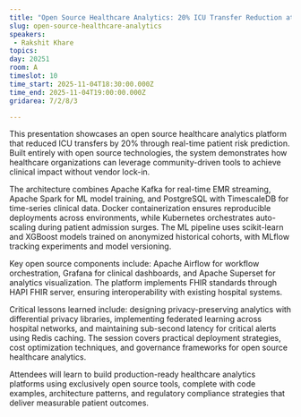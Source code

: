 ```yaml
---
title: "Open Source Healthcare Analytics: 20% ICU Transfer Reduction at Scale"
slug: open-source-healthcare-analytics
speakers:
 - Rakshit Khare
topics:
day: 20251
room: A
timeslot: 10
time_start: 2025-11-04T18:30:00.000Z
time_end: 2025-11-04T19:00:00.000Z
gridarea: 7/2/8/3

---
```


This presentation showcases an open source healthcare analytics platform that reduced ICU transfers by 20% through real-time patient risk prediction. Built entirely with open source technologies, the system demonstrates how healthcare organizations can leverage community-driven tools to achieve clinical impact without vendor lock-in.

The architecture combines Apache Kafka for real-time EMR streaming, Apache Spark for ML model training, and PostgreSQL with TimescaleDB for time-series clinical data. Docker containerization ensures reproducible deployments across environments, while Kubernetes orchestrates auto-scaling during patient admission surges. The ML pipeline uses scikit-learn and XGBoost models trained on anonymized historical cohorts, with MLflow tracking experiments and model versioning.

Key open source components include: Apache Airflow for workflow orchestration, Grafana for clinical dashboards, and Apache Superset for analytics visualization. The platform implements FHIR standards through HAPI FHIR server, ensuring interoperability with existing hospital systems.

Critical lessons learned include: designing privacy-preserving analytics with differential privacy libraries, implementing federated learning across hospital networks, and maintaining sub-second latency for critical alerts using Redis caching. The session covers practical deployment strategies, cost optimization techniques, and governance frameworks for open source healthcare analytics.

Attendees will learn to build production-ready healthcare analytics platforms using exclusively open source tools, complete with code examples, architecture patterns, and regulatory compliance strategies that deliver measurable patient outcomes.